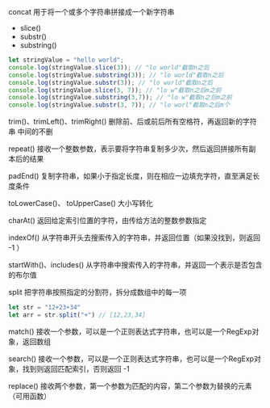 concat
用于将一个或多个字符串拼接成一个新字符串

- slice()
- substr()
- substring()

```js
let stringValue = "hello world";
console.log(stringValue.slice(3)); // "lo world"截取n之后
console.log(stringValue.substring(3)); // "lo world"截取n之后
console.log(stringValue.substr(3)); // "lo world"截取n之后
console.log(stringValue.slice(3, 7)); // "lo w"截取n之后m之前
console.log(stringValue.substring(3,7)); // "lo w"截取n之后m之前
console.log(stringValue.substr(3, 7)); // "lo worl"截取n之后m个
```


trim()、trimLeft()、trimRight()
删除前、后或前后所有空格符，再返回新的字符串 中间的不删

repeat()
接收一个整数参数，表示要将字符串复制多少次，然后返回拼接所有副本后的结果

padEnd()
复制字符串，如果小于指定长度，则在相应一边填充字符，直至满足长度条件

toLowerCase()、 toUpperCase()
大小写转化


charAt()
返回给定索引位置的字符，由传给方法的整数参数指定

indexOf()
从字符串开头去搜索传入的字符串，并返回位置（如果没找到，则返回 -1 ）

startWith()、includes()
从字符串中搜索传入的字符串，并返回一个表示是否包含的布尔值



split
把字符串按照指定的分割符，拆分成数组中的每一项

```js
let str = "12+23+34"
let arr = str.split("+") // [12,23,34]
```

match()
接收一个参数，可以是一个正则表达式字符串，也可以是一个RegExp对象，返回数组

search()
接收一个参数，可以是一个正则表达式字符串，也可以是一个RegExp对象，找到则返回匹配索引，否则返回 -1


replace()
接收两个参数，第一个参数为匹配的内容，第二个参数为替换的元素（可用函数）